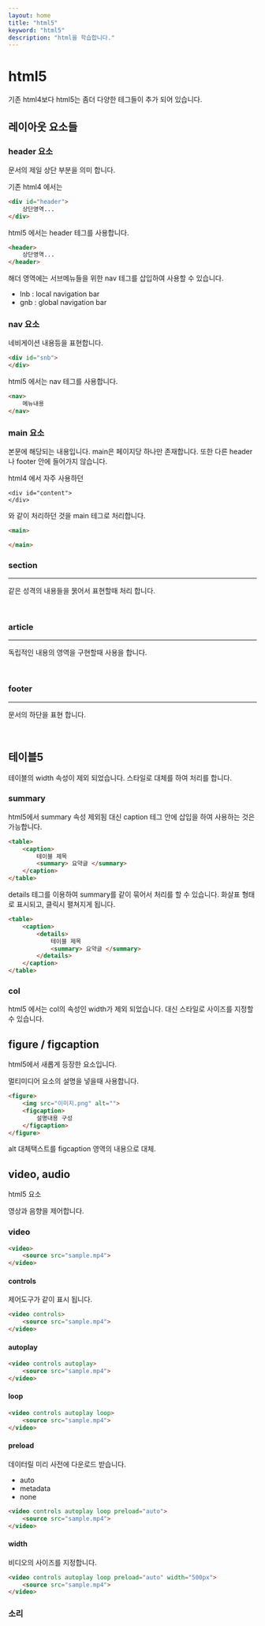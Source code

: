 ```yaml
---
layout: home
title: "html5"
keyword: "html5"
description: "html을 학습합니다."
---
```


# html5
기존 html4보다 html5는 좀더 다양한 테그들이 추가 되어 있습니다.


## 레이아웃 요소들

### header 요소
문서의 제일 상단 부분을 의미 합니다.

기존 html4 에서는 

```html
<div id="header">
    상단영역...
</div>
```

html5 에서는 header 테그를 사용합니다.

```html
<header>
    상단영역...
</header>
```

해더 영역에는 서브메뉴들을 위한 nav 테그를 삽입하여 사용할 수 있습니다.

* lnb : local navigation bar
* gnb : global navigation bar


### nav 요소
네비게이션 내용등을 표현합니다.


```html
<div id="snb">
</div>
```

html5 에서는 nav 테그를 사용합니다.

```html
<nav>
    메뉴내용
</nav>
```

### main 요소
본문에 해당되는 내용입니다.
main은 페이지당 하나만 존재합니다. 또한 다른 header나 footer 안에 들어가지 않습니다.

html4 에서 자주 사용하던

```
<div id="content">
</div>
```

와 같이 처리하던 것을 main 테그로 처리합니다.

```html
<main>

</main>
```

### section
---
같은 성격의 내용들을 묽어서 표현할때 처리 합니다.

<br>

### article
---
독립적인 내용의 영역을 구현할때 사용을 합니다.

<br>

### footer
---
문서의 하단을 표현 합니다.


<br>

## 테이블5

테이블의 width 속성이 제외 되었습니다. 스타일로 대체를 하여 처리를 합니다.




### summary
html5에서 summary 속성 제외됨
대신 caption 테그 안에 삽입을 하여 사용하는 것은 가능합니다.

```html
<table>
    <caption>
        테이블 제목
        <summary> 요약글 </summary>
    </caption>
</table>
```

details 테그를 이용하여 summary를 같이 묶어서 처리를 할 수 있습니다.
화살표 형태로 표시되고, 클릭시 펼쳐지게 됩니다.
```html
<table>
    <caption>
        <details>
            테이블 제목
            <summary> 요약글 </summary>
        </details>
    </caption>
</table>
```

### col
html5 에서는 col의 속성인 width가 제외 되었습니다. 대신 스타일로 사이즈를 지정할 수 있습니다.



## figure / figcaption
html5에서 새롭게 등장한 요소입니다.

멀티미디어 요소의 설명을 넣을때 사용합니다.

```html
<figure>
    <img src="이미지.png" alt="">
    <figcaption>
        설명내용 구성
    </figcaption>
</figure>
```

alt 대체택스트를 figcaption 영역의 내용으로 대체.





## video, audio
html5 요소

영상과 음향을 제어합니다.

### video

```html
<video>
    <source src="sample.mp4">
</video>
```

#### controls
제어도구가 같이 표시 됩니다.

```html
<video controls>
    <source src="sample.mp4">
</video>
```

#### autoplay

```html
<video controls autoplay>
    <source src="sample.mp4">
</video>
```

#### loop


```html
<video controls autoplay loop>
    <source src="sample.mp4">
</video>
```


#### preload
데이터릴 미리 사전에 다운로드 받습니다.
* auto
* metadata
* none

```html
<video controls autoplay loop preload="auto">
    <source src="sample.mp4">
</video>
```

#### width
비디오의 사이즈를 지정합니다.

```html
<video controls autoplay loop preload="auto" width="500px">
    <source src="sample.mp4">
</video>
```


### 소리





